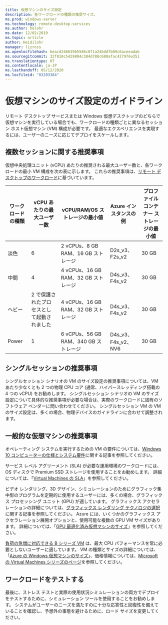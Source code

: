 ```yaml
---
title: 仮想マシンのサイズ設定
description: 各ワークロードの種類の推奨サイズ。
ms.prod: windows-server
ms.technology: remote-desktop-services
ms.author: helohr
ms.date: 12/02/2019
ms.topic: article
author: Heidilohr
manager: lizross
ms.openlocfilehash: beacd246639b5586c071a24bdd7b09c6aceeadab
ms.sourcegitcommit: 32f810c5429804c384d788c680afac427976e351
ms.translationtype: HT
ms.contentlocale: ja-JP
ms.lasthandoff: 05/12/2020
ms.locfileid: "83203384"
---
```

# <a name="virtual-machine-sizing-guidelines"></a>仮想マシンのサイズ設定のガイドライン

リモート デスクトップ サービスまたは Windows 仮想デスクトップのどちらで仮想マシンを実行している場合でも、ワークロードの種類ごとに異なるセッション ホスト仮想マシン (VM) 構成が必要です。 最適なエクスペリエンスを実現するには、ユーザーのニーズに応じてデプロイをスケールします。

## <a name="multi-session-recommendations"></a>複数セッションに関する推奨事項

仮想中央処理ユニット (vCPU) あたりの推奨される最大ユーザー数と、各ワークロードの最小 VM 構成を次の表に示します。 これらの推奨事項は、[リモート デスクトップのワークロード](remote-desktop-workloads.md)に基づいています。

| ワークロードの種類 | vCPU あたりの最大ユーザー数 | vCPU/RAM/OS ストレージの最小値 | Azure インスタンスの例 | プロファイル コンテナー ストレージの最小値 |
| --- | --- | --- | --- | --- |
| 淡色 | 6 | 2 vCPUs、8 GB RAM、16 GB ストレージ | D2s_v3、F2s_v2 | 30 GB |
| 中間 | 4 | 4 vCPUs、16 GB RAM、32 GB ストレージ | D4s_v3、F4s_v2 | 30 GB |
| ヘビー | 2 で保護されたプロセスとして起動されました | 4 vCPUs、16 GB RAM、32 GB ストレージ | D4s_v3、F4s_v2 | 30 GB |
| Power | 1 | 6 vCPUs、56 GB RAM、340 GB ストレージ | D4s_v3、F4s_v2、NV6 | 30 GB |

## <a name="single-session-recommendations"></a>シングルセッションの推奨事項

シングルセッション シナリオの VM のサイズ設定の推奨事項については、VM あたり少なくとも 2 つの物理 CPU コア (通常、ハイパースレッディング搭載の 4 つの vCPU) をお勧めします。 シングルセッション シナリオの VM のサイズ設定について具体的な推奨事項が必要な場合は、実際のワークロードに固有のソフトウェア ベンダーに問い合わせてください。 シングルセッション VM の VM のサイズ設定は、多くの場合、物理デバイスのガイドラインに合わせて調整されます。

## <a name="general-virtual-machine-recommendations"></a>一般的な仮想マシンの推奨事項

オペレーティング システムを実行するための VM の要件については、[Windows 10 コンピューターの仕様とシステム要件](https://www.microsoft.com/windows/windows-10-specifications)に関する記事を参照してください。

サービス レベル アグリーメント (SLA) が必要な運用環境のワークロードには、OS ディスクで Premium SSD ストレージを使用することをお勧めします。 詳細については、「[Virtual Machines の SLA](https://azure.microsoft.com/support/legal/sla/virtual-machines/v1_8/)」を参照してください。

ビデオ レンダリング、3D デザイン、シミュレーションのためにグラフィック集中型のプログラムを定期的に使用するユーザーには、多くの場合、グラフィックス プロセッシング ユニット (GPU) が適しています。 グラフィックス アクセラレーションの詳細については、[グラフィックス レンダリング テクノロジの選択](rds-graphics-virtualization.md)に関する記事を参照してください。 Azure には、いくつかのグラフィックス アクセラレーション展開オプションと、使用可能な複数の GPU VM サイズがあります。 詳細については、「[GPU 最適化済み仮想マシンのサイズ](https://docs.microsoft.com/azure/virtual-machines/windows/sizes-gpu)」を参照してください。

[負荷の急増に対応できる B シリーズ VM](https://docs.microsoft.com/azure/virtual-machines/windows/b-series-burstable) は、最大 CPU パフォーマンスを常に必要としないユーザーに適しています。 VM の種類とサイズの詳細については、「[Azure の Windows 仮想マシンのサイズ](https://docs.microsoft.com/azure/virtual-machines/windows/sizes)」、価格情報については、[Microsoft の Virtual Machines シリーズのページ](https://azure.microsoft.com/pricing/details/virtual-machines/series/)を参照してください。

## <a name="test-your-workload"></a>ワークロードをテストする

最後に、ストレス テストと実際の使用状況シミュレーションの両方でデプロイをテストするために、シミュレーション ツールを使用することをお勧めします。 システムがユーザーのニーズを満たすのに十分な応答性と回復性を備えていることを確認し、予想外の事態を避けるために、ロード サイズを変更してください。
